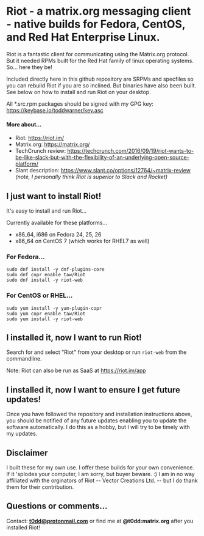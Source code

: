 # Riot - a matrix.org messaging client - native builds for Fedora, CentOS, and Red Hat Enterprise Linux.

Riot is a fantastic client for communicating using the Matrix.org protocol. But it needed RPMs built for the Red Hat family of linux operating systems. So... here they be!

Included directly here in this github repository are SRPMs and specfiles so you can rebuild Riot if you are so inclined. But binaries have also been built. See below on how to install and run Riot on your desktop. 

All *.src.rpm packages should be signed with my GPG key: <https://keybase.io/toddwarner/key.asc>

#### More about...

* Riot: <https://riot.im/>
* Matrix.org: <https://matrix.org/>
* TechCrunch review: <https://techcrunch.com/2016/09/19/riot-wants-to-be-like-slack-but-with-the-flexibility-of-an-underlying-open-source-platform/>
* Slant description: <https://www.slant.co/options/12764/~matrix-review> _(note, I personally think Riot is superior to Slack and Rocket)_

## I just want to install Riot!

It's easy to install and run Riot...

Currently available for these platforms...

* x86_64, i686 on Fedora 24, 25, 26
* x86_64 on CentOS 7 (which works for RHEL7 as well)


### For Fedora...
```
sudo dnf install -y dnf-plugins-core
sudo dnf copr enable taw/Riot
sudo dnf install -y riot-web
```

### For CentOS or RHEL...
```
sudo yum install -y yum-plugin-copr
sudo yum copr enable taw/Riot
sudo yum install -y riot-web
```

## I installed it, now I want to run Riot!

Search for and select "Riot" from your desktop or run `riot-web` from the commandline.

Note: Riot can also be run as SaaS at <https://riot.im/app>

## I installed it, now I want to ensure I get future updates!

Once you have followed the repository and installation instructions above, you should be notified of any future updates enabling you to update the software automatically. I do this as a hobby, but I will try to be timely with my updates.

## Disclaimer

I built these for my own use. I offer these builds for your own convenience. If it 'splodes your computer, I am sorry, but buyer beware. :) I am in no way affiliated with the orginators of Riot -- Vector Creations Ltd. -- but I do thank them for their contribution.

## Questions or comments...

Contact: **t0dd@protonmail.com** or find me at **@t0dd:matrix.org** after you installed Riot!

